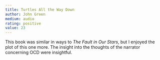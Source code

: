 ```yaml
---
title: Turtles All the Way Down
author: John Green
medium: audio
rating: positive
value: 23
---
```


This book was similar in ways to _The Fault in Our Stars_, but I enjoyed the plot of this one more. The insight into the thoughts of the narrator concerning OCD were insightful.
